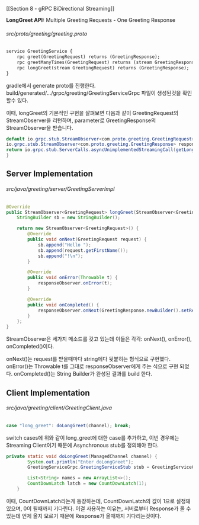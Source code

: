 [[Section 8 - gRPC BiDirectional Streaming]]


**LongGreet API:**
Multiple Greeting Requests - One Greeting Response

###### src/proto/greeting/greeting.proto

```protobuf
service GreetingService {  
	rpc greet(GreetingRequest) returns (GreetingResponse);  
	rpc greetManyTimes(GreetingRequest) returns (stream GreetingResponse);  
	rpc longGreet(stream GreetingRequest) returns (GreetingResponse);  
}
```

gradle에서 generate proto를 진행한다.
build/generated/.../grpc/greeting/GreetingServiceGrpc 파일이 생성된것을 확인할수 있다.

이때, longGreet의 기본적인 구현을 살펴보면 다음과 같이 GreetingRequest의 StreamObserver을 리턴하며, parameter로 GreetingResponse의 StreamObserver을 받습니다.

```java
default io.grpc.stub.StreamObserver<com.proto.greeting.GreetingRequest> longGreet(  
io.grpc.stub.StreamObserver<com.proto.greeting.GreetingResponse> responseObserver) {  
return io.grpc.stub.ServerCalls.asyncUnimplementedStreamingCall(getLongGreetMethod(), responseObserver);  
}
```


## Server Implementation
###### src/java/greeting/server/GreetingServerImpl
```java
@Override
public StreamObserver<GreetingRequest> longGreet(StreamObserver<GreetingResponse> responseObserver) {
	StringBuilder sb = new StringBuilder();

	return new StreamObserver<GreetingRequest>() {
		@Override
		public void onNext(GreetingRequest request) {
			sb.append("Hello ");
			sb.append(request.getFirstName());
			sb.append("!\n");
		}

		@Override
		public void onError(Throwable t) {
			responseObserver.onError(t);
		}

		@Override
		public void onCompleted() {
			responseObserver.onNext(GreetingResponse.newBuilder().setResult(sb.toString()).build());
		}
	};
}
```
StreamObserver은 세가지 메소드를 갖고 있는데 이들은 각각: onNext(), onError(), onCompleted()이다. 

onNext()는 request를 받을때마다 string에다 뒷붙히는 형식으로 구현했다.
onError()는 Throwable t를 그대로 responseObserver에게 주는 식으로 구현 되었다.
onCompleted()는 String Builder가 완성된 결과를 build 한다.

## Client Implementation
###### src/java/greeting/client/GreetingClient.java
```java
case "long_greet": doLongGreet(channel); break;
```
switch cases에 위와 같이 long_greet에 대한 case를 추가하고,
이번 경우에는 Streaming Client이기 때문에 Asynchronous stub를 정의해야 한다. 

```java
private static void doLongGreet(ManagedChannel channel) {
        System.out.println("Enter doLongGreet");
        GreetingServiceGrpc.GreetingServiceStub stub = GreetingServiceGrpc.newStub(channel);

        List<String> names = new ArrayList<>();
        CountDownLatch latch = new CountDownLatch(1);
    }
```

이때, CountDownLatch라는게 등장하는데, CountDownLatch의 값이 1으로 설정돼있으며, 0이 될때까지 기다린다. 
이걸 사용하는 이유는, 서버로부터 Response가 올 수 있는데 언제 올지 모르기 때문에 Response가 올때까지 기다리는것이다. 

